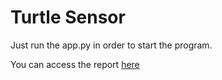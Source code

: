 # Turtle Sensor 

Just run the app.py in order to start the program. 

You can access the report [here](https://github.com/JohnCXH/Turtle-Sensor/blob/master/Turtle.pdf)
